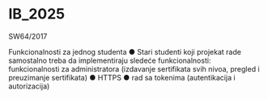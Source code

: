 # IB_2025

SW64/2017

Funkcionalnosti za jednog studenta
● Stari studenti koji projekat rade samostalno treba da implementiraju sledeće funkcionalnosti: funkcionalnosti za administratora (izdavanje sertifikata svih nivoа, pregled i preuzimanje sertifikata)
● HTTPS
● rad sa tokenima (autentikacija i autorizacija)
